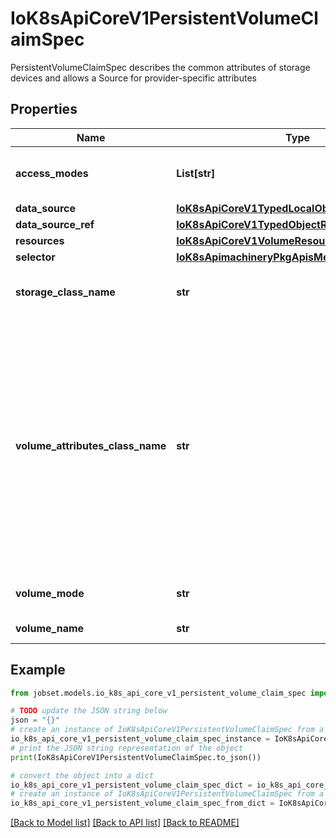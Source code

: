 # IoK8sApiCoreV1PersistentVolumeClaimSpec

PersistentVolumeClaimSpec describes the common attributes of storage devices and allows a Source for provider-specific attributes

## Properties

Name | Type | Description | Notes
------------ | ------------- | ------------- | -------------
**access_modes** | **List[str]** | accessModes contains the desired access modes the volume should have. More info: https://kubernetes.io/docs/concepts/storage/persistent-volumes#access-modes-1 | [optional] 
**data_source** | [**IoK8sApiCoreV1TypedLocalObjectReference**](IoK8sApiCoreV1TypedLocalObjectReference.md) |  | [optional] 
**data_source_ref** | [**IoK8sApiCoreV1TypedObjectReference**](IoK8sApiCoreV1TypedObjectReference.md) |  | [optional] 
**resources** | [**IoK8sApiCoreV1VolumeResourceRequirements**](IoK8sApiCoreV1VolumeResourceRequirements.md) |  | [optional] 
**selector** | [**IoK8sApimachineryPkgApisMetaV1LabelSelector**](IoK8sApimachineryPkgApisMetaV1LabelSelector.md) |  | [optional] 
**storage_class_name** | **str** | storageClassName is the name of the StorageClass required by the claim. More info: https://kubernetes.io/docs/concepts/storage/persistent-volumes#class-1 | [optional] 
**volume_attributes_class_name** | **str** | volumeAttributesClassName may be used to set the VolumeAttributesClass used by this claim. If specified, the CSI driver will create or update the volume with the attributes defined in the corresponding VolumeAttributesClass. This has a different purpose than storageClassName, it can be changed after the claim is created. An empty string value means that no VolumeAttributesClass will be applied to the claim but it&#39;s not allowed to reset this field to empty string once it is set. If unspecified and the PersistentVolumeClaim is unbound, the default VolumeAttributesClass will be set by the persistentvolume controller if it exists. If the resource referred to by volumeAttributesClass does not exist, this PersistentVolumeClaim will be set to a Pending state, as reflected by the modifyVolumeStatus field, until such as a resource exists. More info: https://kubernetes.io/docs/concepts/storage/volume-attributes-classes/ (Beta) Using this field requires the VolumeAttributesClass feature gate to be enabled (off by default). | [optional] 
**volume_mode** | **str** | volumeMode defines what type of volume is required by the claim. Value of Filesystem is implied when not included in claim spec. | [optional] 
**volume_name** | **str** | volumeName is the binding reference to the PersistentVolume backing this claim. | [optional] 

## Example

```python
from jobset.models.io_k8s_api_core_v1_persistent_volume_claim_spec import IoK8sApiCoreV1PersistentVolumeClaimSpec

# TODO update the JSON string below
json = "{}"
# create an instance of IoK8sApiCoreV1PersistentVolumeClaimSpec from a JSON string
io_k8s_api_core_v1_persistent_volume_claim_spec_instance = IoK8sApiCoreV1PersistentVolumeClaimSpec.from_json(json)
# print the JSON string representation of the object
print(IoK8sApiCoreV1PersistentVolumeClaimSpec.to_json())

# convert the object into a dict
io_k8s_api_core_v1_persistent_volume_claim_spec_dict = io_k8s_api_core_v1_persistent_volume_claim_spec_instance.to_dict()
# create an instance of IoK8sApiCoreV1PersistentVolumeClaimSpec from a dict
io_k8s_api_core_v1_persistent_volume_claim_spec_from_dict = IoK8sApiCoreV1PersistentVolumeClaimSpec.from_dict(io_k8s_api_core_v1_persistent_volume_claim_spec_dict)
```
[[Back to Model list]](../README.md#documentation-for-models) [[Back to API list]](../README.md#documentation-for-api-endpoints) [[Back to README]](../README.md)


